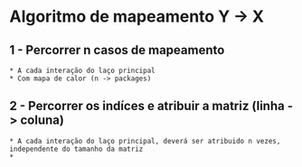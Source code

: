 # Algoritmo de mapeamento Y -> X

## 1 - Percorrer n casos de mapeamento
    * A cada interação do laço principal
    * Com mapa de calor (n -> packages)

## 2 - Percorrer os indíces e atribuir a matriz (linha -> coluna)
    * A cada interação do laço principal, deverá ser atribuido n vezes, independente do tamanho da matriz
    *